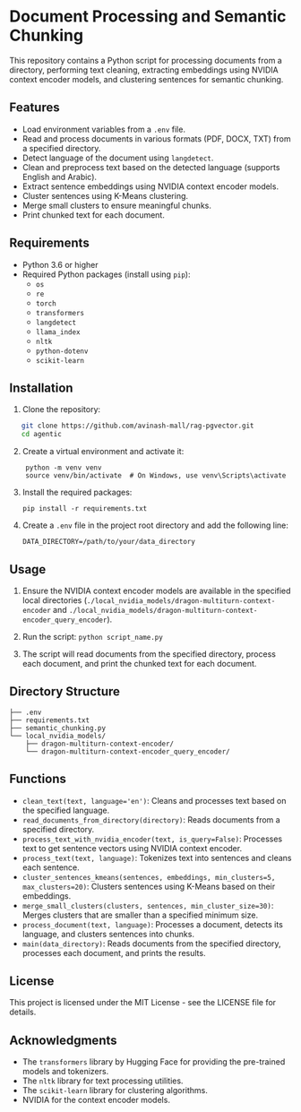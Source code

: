 # Document Processing and Semantic Chunking

This repository contains a Python script for processing documents from a directory, performing text cleaning, extracting embeddings using NVIDIA context encoder models, and clustering sentences for semantic chunking.

## Features

- Load environment variables from a `.env` file.
- Read and process documents in various formats (PDF, DOCX, TXT) from a specified directory.
- Detect language of the document using `langdetect`.
- Clean and preprocess text based on the detected language (supports English and Arabic).
- Extract sentence embeddings using NVIDIA context encoder models.
- Cluster sentences using K-Means clustering.
- Merge small clusters to ensure meaningful chunks.
- Print chunked text for each document.

## Requirements

- Python 3.6 or higher
- Required Python packages (install using `pip`):
  - `os`
  - `re`
  - `torch`
  - `transformers`
  - `langdetect`
  - `llama_index`
  - `nltk`
  - `python-dotenv`
  - `scikit-learn`

## Installation

1. Clone the repository:
```bash
   git clone https://github.com/avinash-mall/rag-pgvector.git
   cd agentic
```
2.  Create a virtual environment and activate it:
  
```	
	python -m venv venv
    source venv/bin/activate  # On Windows, use venv\Scripts\activate 
```
    
3.  Install the required packages:
    
    ```
    pip install -r requirements.txt
    ``` 
    
4.  Create a `.env` file in the project root directory and add the following line:

    `DATA_DIRECTORY=/path/to/your/data_directory` 
    

## Usage

1.  Ensure the NVIDIA context encoder models are available in the specified local directories (`./local_nvidia_models/dragon-multiturn-context-encoder` and `./local_nvidia_models/dragon-multiturn-context-encoder_query_encoder`).
    
2.  Run the script:
        ```python script_name.py``` 
    
3.  The script will read documents from the specified directory, process each document, and print the chunked text for each document.
    

## Directory Structure
```document-processing-chunking/
├── .env
├── requirements.txt
├── semantic_chunking.py
└── local_nvidia_models/
    ├── dragon-multiturn-context-encoder/
    └── dragon-multiturn-context-encoder_query_encoder/
```

## Functions

-   `clean_text(text, language='en')`: Cleans and processes text based on the specified language.
-   `read_documents_from_directory(directory)`: Reads documents from a specified directory.
-   `process_text_with_nvidia_encoder(text, is_query=False)`: Processes text to get sentence vectors using NVIDIA context encoder.
-   `process_text(text, language)`: Tokenizes text into sentences and cleans each sentence.
-   `cluster_sentences_kmeans(sentences, embeddings, min_clusters=5, max_clusters=20)`: Clusters sentences using K-Means based on their embeddings.
-   `merge_small_clusters(clusters, sentences, min_cluster_size=30)`: Merges clusters that are smaller than a specified minimum size.
-   `process_document(text, language)`: Processes a document, detects its language, and clusters sentences into chunks.
-   `main(data_directory)`: Reads documents from the specified directory, processes each document, and prints the results.

## License

This project is licensed under the MIT License - see the LICENSE file for details.

## Acknowledgments

-   The `transformers` library by Hugging Face for providing the pre-trained models and tokenizers.
-   The `nltk` library for text processing utilities.
-   The `scikit-learn` library for clustering algorithms.
-   NVIDIA for the context encoder models.
